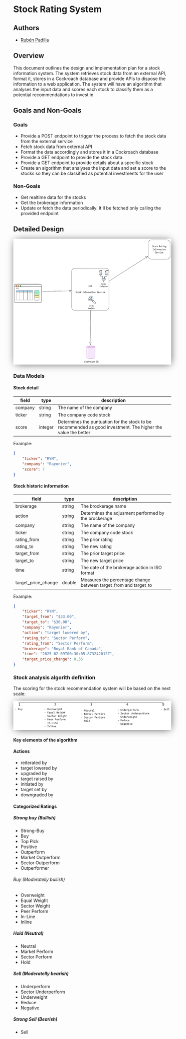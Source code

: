 # Stock Rating System  
  
## Authors  
- [Rubén Padilla](https://github.com/rubenpad)   
  
## Overview  
  This document outlines the design and implementation plan for a stock information system. The system retrieves stock data from an external API, format it, stores in a Cockroach database and provide APIs to dispose the information to a web application. The system will have an algorithm that analyses the input data and scores each stock to classify them as a potential recommendations to invest in.
  
## Goals and Non-Goals  
### Goals  
- Provide a POST endpoint to trigger the process to fetch the stock data from the external service
- Fetch stock data from external API
- Format the data accordingly and stores it in a Cockroach database  
- Provide a GET endpoint to provide the stock data
- Provide a GET endpoint to provide details about a specific stock
- Create an algorithm that analyses the input data and set a score to the stocks so they can be classified as potential investments for the user
  
### Non-Goals  
- Get realtime data for the stocks
- Get the brokerage information
- Update or fetch the data periodically. It'll be fetched only calling the provided endpoint
  
## Detailed Design  

<p width="100%" align="center"><img alt="" src="./docs/stock-rating-system.png" width="600" height="400" style="box-shadow: 2px 2px 25px -5px rgba(0,0,0,0.75);"></p>
  
### Data Models 

#### Stock detail
|field|type|description|
|-----|----|-----------|
|company|string|The name of the company|
|ticker|string|The company code stock|
|score|integer|Determines the puntuation for the stock to be recommended as good investment. The higher the value the better

Example:
```json
{
    "ticker": "RYN",
    "company": "Rayonier",
    "score": 7
}
```

#### Stock historic information
|field|type|description|
|-----|----|-----------|
|brokerage|string|The brockerage name|
|action|string|Determines the adjusment performed by the brockerage|
|company|string|The name of the company|
|ticker|string|The company code stock|
|rating_from|string|The prior rating|
|rating_to|string|The new rating|
|target_from|string|The prior target price
|target_to|string|The new target price
|time|string|The date of the brokerage action in ISO format
|target_price_change|double|Measures the percentage change between target_from and target_to

Example:
```json
{
    "ticker": "RYN",
    "target_from": "$33.00",
    "target_to": "$30.00",
    "company": "Rayonier",
    "action": "target lowered by",
    "rating_to": "Sector Perform",
    "rating_from": "Sector Perform",
    "brokerage": "Royal Bank of Canada",
    "time": "2025-02-09T00:30:05.873242012Z",
    "target_price_change": 0.36
}
```

### Stock analysis algorith definition

The scoring for the stock recommendation system will be based on the next scale:

<p width="100%" align="center"><img alt="" src="./docs/rating-scale.png" style="box-shadow: 2px 2px 25px -5px rgba(0,0,0,0.75);"></p>

#### Key elements of the algorithm

#### Actions
  -  reiterated by
  -  target lowered by
  -  upgraded by
  -  target raised by
  -  initiated by
  -  target set by
  -  downgraded by

#### Categorized Ratings

##### Strong buy (Bullish)
  - Strong-Buy
  - Buy
  - Top Pick
  - Positive
  - Outperform
  - Market Outperform
  - Sector Outperform
  - Outperformer

###### Buy (Moderatelly bullish)
  - Overweight
  - Equal Weight
  - Sector Weight
  - Peer Perform
  - In-Line
  - Inline

##### Hold (Neutral)
  - Neutral
  - Market Perform
  - Sector Perform
  - Hold

##### Sell (Moderatelly bearish)
  - Underperform
  - Sector Underperform
  - Underweight
  - Reduce
  - Negative

##### Strong Sell (Bearish)
  - Sell
